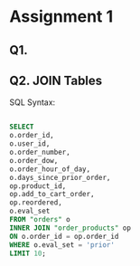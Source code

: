 # Assignment 1
## Q1.



## Q2. JOIN Tables
SQL Syntax:
~~~SQL

SELECT 
o.order_id,
o.user_id,
o.order_number,
o.order_dow,
o.order_hour_of_day,
o.days_since_prior_order,
op.product_id,
op.add_to_cart_order,
op.reordered,
o.eval_set
FROM "orders" o
INNER JOIN "order_products" op 
ON o.order_id = op.order_id
WHERE o.eval_set = 'prior'
LIMIT 10;

